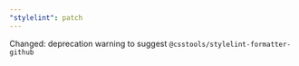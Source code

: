 ```yaml
---
"stylelint": patch
---
```


Changed: deprecation warning to suggest `@csstools/stylelint-formatter-github`
